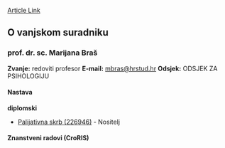 [Article Link](https://www.fhs.hr/djelatnik/marijana.bras)

## O vanjskom suradniku
###  prof. dr. sc. Marijana Braš 
**Zvanje:**
redoviti profesor 
**E-mail:**
[mbras@hrstud.hr](javascript:startMail\('ozne@feugfqhu.e'\);)
**Odsjek:**
ODSJEK ZA PSIHOLOGIJU 
#### Nastava
**diplomski**
  * [Palijativna skrb (226946)](https://www.fhs.hr/predmet/palskr) - Nositelj


#### Znanstveni radovi (CroRIS)
